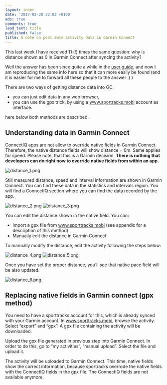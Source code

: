 ```yaml
---
layout: inner
date: '2017-02-20 22:03 +0100'
ads: true
comments: true
lead_text: title
published: false
title: A note on pool swim activity data in Garmin Connect
---
```

This last week I have received 11 (!) times the same question: why is distance shown as 0 in Garmin Connect after syncing the activity?

Well the answer has been since quite a while in the [user guide](https://danipindado.github.io/downloads/pool_swim_user_guide.pdf), and now I am reproducing the same info here so that it can more easily be found (and it is easier for me to forward all these people to the answer :) )

There are two ways of getting distance data into GC,


- you can just edit data in any web browser, 
- you can use the gpx trick, by using a www.sportracks.mobi account as interface. 

here below both methods are described. 


## Understanding data in Garmin Connect
ConnectIQ apps are not allow to override native fields in Garmin Connect. Therefore, the native distance fields will show distance = 0m.  Same applies for speed. Please note, that this is a Garmin decision. **There is nothing that developers can do right now to override native fields from within an app.**

![distance_1.png]({{site.baseurl}}/images/distance_1.png)


Still measured distance, speed and interval information are shown in Garmin Connect. You can find these data in the statistics and intervals region. You will find a ConnectIQ section where you can find the data recorded by the app.
 
![distance_2.png]({{site.baseurl}}/images/distance_2.png)
![distance_3.png]({{site.baseurl}}/images/distance_3.png)
 

You can edit the distance shown in the native field. 
You can:
-	Import a gpx file from www.sporttracks.mobi (see appendix for a description of this method)
-	Manually edit the distance in Garmin Connect

To manually modify the distance, edit the activity following the steps below:

![distance_4.png]({{site.baseurl}}/images/distance_4.png)
![distance_5.png]({{site.baseurl}}/images/distance_5.png)
 

Once you have set the proper distance, you’ll see that native pace field will be also updated.

![distance_6.png]({{site.baseurl}}/images/distance_6.png)


## Replacing native fields in Garmin connect (gpx method)
You need to have a sporttracks account for this, which is already synced with your Garmin account.
In www.sporttracks.mobi, browse the activity. 
Select “export” and “gpx”. 
A gpx file containing the activity will be downloaded.
 

Upload the gpx file generated in previous step into Garmin Connect. 
In order to do this, go to “my activities”, “manual upload”. Select the file and upload it.
 

The activity will be uploaded to Garmin Connect. 
This time, native fields show the correct information, because sportracks overrode the native fields with the ConnectIQ fields in the gpx file. The ConnectIQ fields are not available anymore.
 



